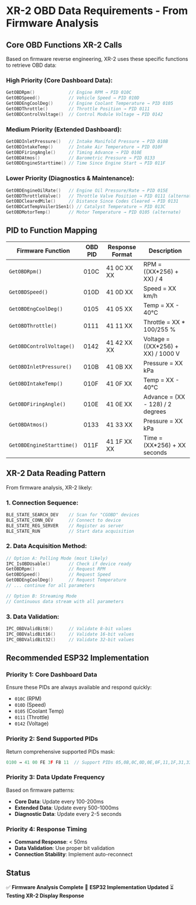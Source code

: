 # XR-2 OBD Data Requirements - From Firmware Analysis

## Core OBD Functions XR-2 Calls

Based on firmware reverse engineering, XR-2 uses these specific functions to retrieve OBD data:

### **High Priority (Core Dashboard Data):**
```cpp
GetOBDRpm()             // Engine RPM → PID 010C
GetOBDSpeed()           // Vehicle Speed → PID 010D  
GetOBDEngCoolDeg()      // Engine Coolant Temperature → PID 0105
GetOBDThrottle()        // Throttle Position → PID 0111
GetOBDControlVoltage()  // Control Module Voltage → PID 0142
```

### **Medium Priority (Extended Dashboard):**
```cpp
GetOBDInletPressure()   // Intake Manifold Pressure → PID 010B
GetOBDIntakeTemp()      // Intake Air Temperature → PID 010F
GetOBDFiringAngle()     // Timing Advance → PID 010E
GetOBDAtmos()           // Barometric Pressure → PID 0133
GetOBDEngineStarttime() // Time Since Engine Start → PID 011F
```

### **Lower Priority (Diagnostics & Maintenance):**
```cpp
GetOBDEngineOilRate()   // Engine Oil Pressure/Rate → PID 015E
GetOBDThrottleValve()   // Throttle Valve Position → PID 0111 (alternate)
GetOBDClearedMile()     // Distance Since Codes Cleared → PID 0131
GetOBDCatTempVoiler1Sen1() // Catalyst Temperature → PID 013C
GetOBDMotorTemp()       // Motor Temperature → PID 0105 (alternate)
```

## PID to Function Mapping

| Firmware Function | OBD PID | Response Format | Description |
|-------------------|---------|-----------------|-------------|
| `GetOBDRpm()` | 010C | 41 0C XX XX | RPM = ((XX*256) + XX) / 4 |
| `GetOBDSpeed()` | 010D | 41 0D XX | Speed = XX km/h |
| `GetOBDEngCoolDeg()` | 0105 | 41 05 XX | Temp = XX - 40°C |
| `GetOBDThrottle()` | 0111 | 41 11 XX | Throttle = XX * 100/255 % |
| `GetOBDControlVoltage()` | 0142 | 41 42 XX XX | Voltage = ((XX*256) + XX) / 1000 V |
| `GetOBDInletPressure()` | 010B | 41 0B XX | Pressure = XX kPa |
| `GetOBDIntakeTemp()` | 010F | 41 0F XX | Temp = XX - 40°C |
| `GetOBDFiringAngle()` | 010E | 41 0E XX | Advance = (XX - 128) / 2 degrees |
| `GetOBDAtmos()` | 0133 | 41 33 XX | Pressure = XX kPa |
| `GetOBDEngineStarttime()` | 011F | 41 1F XX XX | Time = (XX*256) + XX seconds |

## XR-2 Data Reading Pattern

From firmware analysis, XR-2 likely:

### **1. Connection Sequence:**
```cpp
BLE_STATE_SEARCH_DEV    // Scan for "CGOBD" devices
BLE_STATE_CONN_DEV      // Connect to device
BLE_STATE_REG_SERVER    // Register as server
BLE_STATE_RUN           // Start data acquisition
```

### **2. Data Acquisition Method:**
```cpp
// Option A: Polling Mode (most likely)
IPC_IsOBDUsable()       // Check if device ready
GetOBDRpm()             // Request RPM
GetOBDSpeed()           // Request Speed
GetOBDEngCoolDeg()      // Request Temperature
// ... continue for all parameters

// Option B: Streaming Mode
// Continuous data stream with all parameters
```

### **3. Data Validation:**
```cpp
IPC_OBDValidBit8()      // Validate 8-bit values
IPC_OBDValidBit16()     // Validate 16-bit values  
IPC_OBDValidBit32()     // Validate 32-bit values
```

## Recommended ESP32 Implementation

### **Priority 1: Core Dashboard Data**
Ensure these PIDs are always available and respond quickly:
- `010C` (RPM)
- `010D` (Speed) 
- `0105` (Coolant Temp)
- `0111` (Throttle)
- `0142` (Voltage)

### **Priority 2: Send Supported PIDs**
Return comprehensive supported PIDs mask:
```cpp
0100 → 41 00 FE 3F F8 11  // Support PIDs 05,0B,0C,0D,0E,0F,11,1F,31,33,3C,42,5E
```

### **Priority 3: Data Update Frequency**
Based on firmware patterns:
- **Core Data**: Update every 100-200ms
- **Extended Data**: Update every 500-1000ms
- **Diagnostic Data**: Update every 2-5 seconds

### **Priority 4: Response Timing**
- **Command Response**: < 50ms
- **Data Validation**: Use proper bit validation
- **Connection Stability**: Implement auto-reconnect

## Status
✅ **Firmware Analysis Complete**
🔄 **ESP32 Implementation Updated** 
⏳ **Testing XR-2 Display Response**